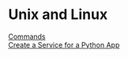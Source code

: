 
# Unix and Linux


[Commands](/cloud_notes/unix-linux/commands)    
[Create a Service for a Python App](/cloud_notes/unix-linux/service)   




